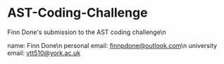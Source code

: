 # AST-Coding-Challenge
Finn Done's submission to the AST coding challenge\n

name: Finn Done\n
personal email: finnpdone@outlook.com\n
university email: vtt510@york.ac.uk
